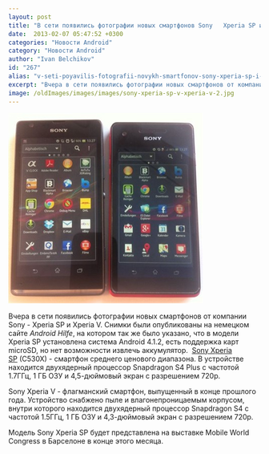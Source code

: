 ```yaml
---
layout: post
title: "В сети появились фотографии новых смартфонов Sony   Xperia SP и Xperia V"
date:  2013-02-07 05:47:52 +0300
categories: "Новости Android"
category: "Новости Android"
author: "Ivan Belchikov"
id: "267"
alias: "v-seti-poyavilis-fotografii-novykh-smartfonov-sony-xperia-sp-i-xperia-v"
excerpt: "Вчера в сети появились фотографии новых смартфонов от компании Sony - Xperia SP и Xperia V. Снимки были опубликованы на немецком сайте <em>Android Hilfe</em>, на котором так же было указано, что в модели Xperia SP установлена система Android 4.1.2, есть поддержка карт microSD, но нет возможности извлечь аккумулятор. "
image: /oldImages/images/images/sony-xperia-sp-v-xperia-v-2.jpg
---
```

<img src="/oldImages/images/images/sony-xperia-sp-v-xperia-v-2.jpg" alt="" >

Вчера в сети появились фотографии новых смартфонов от компании Sony - Xperia SP и Xperia V. Снимки были опубликованы на немецком сайте <em>Android Hilfe</em>, на котором так же было указано, что в модели Xperia SP установлена система Android 4.1.2, есть поддержка карт microSD, но нет возможности извлечь аккумулятор. 
<a href="index.php?option=com_content&amp;view=article&amp;id=260&amp;catid=8&amp;Itemid=102">Sony Xperia SP</a> (C530X) - смартфон среднего ценового диапазона. В устройстве находится двухядерный процессор Snapdragon S4 Plus с частотой 1.7ГГц, 1 ГБ ОЗУ и 4,5-дюймовый экран c разрешением 720p.

Sony Xperia V - флагманский смартфон, выпущенный в конце прошлого года. Устройство снабжено пыле и влагонепроницаемым корпусом, внутри которого находится двухядерный процессор Snapdragon S4 с частотой 1.5ГГц, 1 ГБ ОЗУ и 4,3-дюймовый экран c разрешением 720p. 

Модель Sony Xperia SP будет представлена на выставке Mobile World Congress в Барселоне в конце этого месяца.
